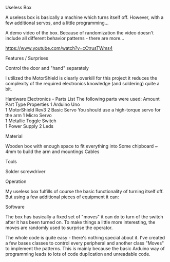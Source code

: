 ﻿Useless Box

A useless box is basically a machine which turns itself off. However, with a few additional servos, and a little programming... 

A demo video of the box. Because of randomization the video doesn't include all different behavior patterns - there are more...

https://www.youtube.com/watch?v=cCtrusTWms4

Features / Surprises

Control the door and "hand" separately



I utilized the MotorShield is clearly overkill for this project it reduces the complexity of the required electronics knowledge (and soldering) quite a bit.



Hardware
Electronics - Parts List
The following parts were used:
Amount 	Part Type 	Properties
1 	Arduino Uno 	
1 	MotorShield 	Rev3
2 	Basic Servo 	You should use a high-torque servo for the arm
1 	Micro Servo 	
1 	Metallic Toggle Switch 	
1	Power Supply
2	Leds



Material

Wooden box with enough space to fit everything into
Some chipboard ~ 4mm to build the arm and mountings
Cables



Tools

Solder
screwdriver



Operation

My useless box fulfills of course the basic functionality of turning itself off. But using a few additional pieces of equipment it can:



Software

The box has basically a fixed set of "moves" it can do to turn of the switch after it has been turned on. To make things a little more interesting, the moves are randomly used to surprise the operator.

The whole code is quite easy - there's nothing special about it. I've created a few bases classes to control every peripheral and another class "Moves" to implement the patterns. This is mainly because the basic Arduino way of programming leads to lots of code duplication and unreadable code.
